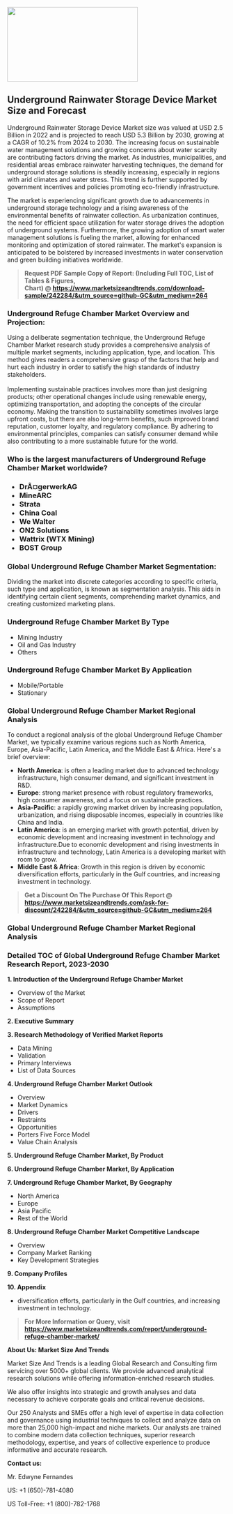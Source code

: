 <p><img class="alignnone size-medium wp-image-20088" src="https://ffe5etoiles.com/wp-content/uploads/2024/12/MST1-300x171.png" alt="" width="300" height="171" /></p><h2>Underground Rainwater Storage Device Market Size and Forecast</h2><p>Underground Rainwater Storage Device Market size was valued at USD 2.5 Billion in 2022 and is projected to reach USD 5.3 Billion by 2030, growing at a CAGR of 10.2% from 2024 to 2030. The increasing focus on sustainable water management solutions and growing concerns about water scarcity are contributing factors driving the market. As industries, municipalities, and residential areas embrace rainwater harvesting techniques, the demand for underground storage solutions is steadily increasing, especially in regions with arid climates and water stress. This trend is further supported by government incentives and policies promoting eco-friendly infrastructure.</p><p>The market is experiencing significant growth due to advancements in underground storage technology and a rising awareness of the environmental benefits of rainwater collection. As urbanization continues, the need for efficient space utilization for water storage drives the adoption of underground systems. Furthermore, the growing adoption of smart water management solutions is fueling the market, allowing for enhanced monitoring and optimization of stored rainwater. The market's expansion is anticipated to be bolstered by increased investments in water conservation and green building initiatives worldwide.</p></p><blockquote id="" class=""><strong>Request PDF Sample Copy of Report: (Including Full TOC, List of Tables &amp; Figures, Chart)&nbsp;@&nbsp;<strong><a href="https://www.marketsizeandtrends.com/download-sample/242284/&utm_source=github-GC&utm_medium=264" target="_blank">https://www.marketsizeandtrends.com/download-sample/242284/&utm_source=github-GC&utm_medium=264</a></strong></strong></blockquote><h3 id="" class="">Underground Refuge Chamber Market&nbsp;Overview and Projection:</h3><p id="" class="">Using a deliberate segmentation technique, the Underground Refuge Chamber Market research study provides a comprehensive analysis of multiple market segments, including application, type, and location. This method gives readers a comprehensive grasp of the factors that help and hurt each industry in order to satisfy the high standards of industry stakeholders. <br /> <br />Implementing sustainable practices involves more than just designing products; other operational changes include using renewable energy, optimizing transportation, and adopting the concepts of the circular economy. Making the transition to sustainability sometimes involves large upfront costs, but there are also long-term benefits, such improved brand reputation, customer loyalty, and regulatory compliance. By adhering to environmental principles, companies can satisfy consumer demand while also contributing to a more sustainable future for the world.</p><h3 id="" class="">Who is the largest manufacturers of&nbsp;Underground Refuge Chamber Market worldwide?</h3><h3 class=""><p><ul><li>DrÃ¤gerwerkAG </li><li> MineARC </li><li> Strata </li><li> China Coal </li><li> We Walter </li><li> ON2 Solutions </li><li> Wattrix (WTX Mining) </li><li> BOST Group</li></ul></p></h3><h3 id="" class="">Global&nbsp;Underground Refuge Chamber Market Segmentation:</h3><p id="" class="">Dividing the market into discrete categories according to specific criteria, such type and application, is known as segmentation analysis. This aids in identifying certain client segments, comprehending market dynamics, and creating customized marketing plans.</p><h3 id="" class="">Underground Refuge Chamber Market&nbsp;By Type</h3><p><p><ul><li>Mining Industry</li><li> Oil and Gas Industry</li><li> Others</p></li></ul></p></p><h3 id="" class="">Underground Refuge Chamber Market&nbsp;By Application</h3><p class=""><p><ul><li>Mobile/Portable</li><li> Stationary</li></ul></p></p><h3 id="" class="">Global Underground Refuge Chamber Market Regional Analysis</h3><p id="" class="">To conduct a regional analysis of the global Underground Refuge Chamber Market, we typically examine various regions such as North America, Europe, Asia-Pacific, Latin America, and the Middle East &amp; Africa. Here's a brief overview:</p><ul><li><strong>North America</strong>: is often a leading market due to advanced technology infrastructure, high consumer demand, and significant investment in R&amp;D.</li><li><strong>Europe</strong>: strong market presence with robust regulatory frameworks, high consumer awareness, and a focus on sustainable practices.</li><li><strong>Asia-Pacific</strong>: a rapidly growing market driven by increasing population, urbanization, and rising disposable incomes, especially in countries like China and India.</li><li><strong>Latin America</strong>: is an emerging market with growth potential, driven by economic development and increasing investment in technology and infrastructure.Due to economic development and rising investments in infrastructure and technology, Latin America is a developing market with room to grow.</li><li><strong>Middle East &amp; Africa</strong>: Growth in this region is driven by economic diversification efforts, particularly in the Gulf countries, and increasing investment in technology.</li></ul><blockquote id="" class=""><strong>Get a Discount On The Purchase Of This Report @ <strong><a href="https://www.marketsizeandtrends.com/ask-for-discount/242284/&utm_source=github-GC&utm_medium=264" target="_blank">https://www.marketsizeandtrends.com/ask-for-discount/242284/&utm_source=github-GC&utm_medium=264</a></strong></strong></blockquote><h3 id="" class="">Global Underground Refuge Chamber Market Regional Analysis</h3><h3 id="" class="">Detailed TOC of Global Underground Refuge Chamber Market Research Report, 2023-2030</h3><p id="" class=""><strong>1. Introduction of the Underground Refuge Chamber Market</strong></p><ul><li>Overview of the Market</li><li>Scope of Report</li><li>Assumptions</li></ul><p id="" class=""><strong>2. Executive Summary</strong></p><p id="" class=""><strong>3. Research Methodology of Verified Market Reports</strong></p><ul><li>Data Mining</li><li>Validation</li><li>Primary Interviews</li><li>List of Data Sources</li></ul><p id="" class=""><strong>4. Underground Refuge Chamber Market Outlook</strong></p><ul><li>Overview</li><li>Market Dynamics</li><li>Drivers</li><li>Restraints</li><li>Opportunities</li><li>Porters Five Force Model</li><li>Value Chain Analysis</li></ul><p id="" class=""><strong>5. Underground Refuge Chamber Market, By Product</strong></p><p id="" class=""><strong>6. Underground Refuge Chamber Market, By Application</strong></p><p id="" class=""><strong>7. Underground Refuge Chamber Market, By Geography</strong></p><ul><li>North America</li><li>Europe</li><li>Asia Pacific</li><li>Rest of the World</li></ul><p id="" class=""><strong>8. Underground Refuge Chamber Market Competitive Landscape</strong></p><ul><li>Overview</li><li>Company Market Ranking</li><li>Key Development Strategies</li></ul><p id="" class=""><strong>9. Company Profiles</strong></p><p id="" class=""><strong>10. Appendix</strong></p><ul><li>diversification efforts, particularly in the Gulf countries, and increasing investment in technology.</li></ul><blockquote id="" class=""><strong>For More Information or Query, visit <strong><strong><a href="https://www.marketsizeandtrends.com/report/underground-refuge-chamber-market/" target="_blank">https://www.marketsizeandtrends.com/report/underground-refuge-chamber-market/</a></strong></strong></strong></blockquote><p id="" class=""><strong>About Us: Market Size And Trends</strong></p><p id="" class="">Market Size And Trends is a leading Global Research and Consulting firm servicing over 5000+ global clients. We provide advanced analytical research solutions while offering information-enriched research studies.</p><p id="" class="">We also offer insights into strategic and growth analyses and data necessary to achieve corporate goals and critical revenue decisions.</p><p id="" class="">Our 250 Analysts and SMEs offer a high level of expertise in data collection and governance using industrial techniques to collect and analyze data on more than 25,000 high-impact and niche markets. Our analysts are trained to combine modern data collection techniques, superior research methodology, expertise, and years of collective experience to produce informative and accurate research.</p><p id="" class=""><strong>Contact us:</strong></p><p id="" class="">Mr. Edwyne Fernandes</p><p id="" class="">US: +1 (650)-781-4080</p><p id="" class="">US Toll-Free: +1 (800)-782-1768</p>
